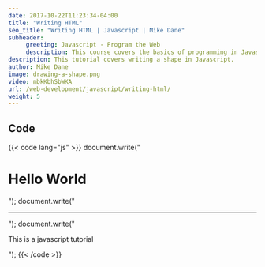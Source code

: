 ```yaml
---
date: 2017-10-22T11:23:34-04:00
title: "Writing HTML"
seo_title: "Writing HTML | Javascript | Mike Dane"
subheader:
     greeting: Javascript - Program the Web
     description: This course covers the basics of programming in Javascript. Work your way through the videos and we'll teach you everything you need to know to make your website more responsive!
description: This tutorial covers writing a shape in Javascript.
author: Mike Dane
image: drawing-a-shape.png
video: mbkKbhSbWKA
url: /web-development/javascript/writing-html/
weight: 5
---
```


## Code

{{< code lang="js" >}}
document.write("<h1>Hello World</h1>");
document.write("<hr>");
document.write("<p>This is a javascript tutorial</p>");
{{< /code >}}